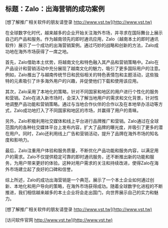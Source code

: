 ## **标题：Zalo：出海营销的成功案例**

[想了解推广相关软件的朋友请登录 http://www.vst.tw](http://www.vst.tw)

在全球数字化时代，越来越多的企业开始关注海外市场，并寻求在国际舞台上展示自己的产品和服务。作为越南领先的即时通讯应用，Zalo（越南本土的即时通讯软件）展示了一个成功的出海营销案例。通过巧妙的战略和创新的方法，Zalo成功地在海外市场获得了一席之地。

首先，Zalo借助本土优势，将越南文化和特色融入其产品和营销策略中。Zalo在产品设计和营销活动中充分展现了越南文化的魅力，吸引了更多国际用户的注意。例如，Zalo推出了与越南传统节日和民俗相关的特色表情包和主题活动，这些独特的元素吸引了许多海外用户的兴趣，并促使他们下载和使用该应用。

其次，Zalo采用了本地化的策略，针对不同国家和地区的用户进行个性化的服务和营销。Zalo在进入新市场时，会深入了解当地用户的需求和文化背景，针对性地调整产品功能和营销策略。通过与当地合作伙伴的合作以及在本地举办活动等方式，Zalo成功地打入了不同国家和地区的市场，并赢得了用户的青睐。

另外，Zalo积极利用社交媒体和线上平台进行品牌推广和营销。Zalo通过在全球范围内的各种社交媒体平台上发布内容，扩大了品牌的曝光度，并吸引了更多的潜在用户。同时，Zalo还利用线上广告和营销活动，提升了品牌在海外市场的知名度和影响力。

最后，Zalo注重用户体验和服务质量，不断优化产品功能和服务内容，以满足用户的需求。Zalo不仅提供稳定可靠的即时通讯服务，还不断推出新的功能和服务，为用户带来更好的体验。这种对用户需求的关注和持续改进，使得Zalo在海外市场建立起了良好的口碑和信誉。

综上所述，Zalo的成功出海营销是一个典范，展示了一个本土企业如何通过创新、本地化和用户导向的策略，在海外市场获得成功。随着全球数字化进程的不断推进，我们相信越来越多的本土企业将会走出国门，向世界展示自己的实力和魅力。

[想了解推广相关软件的朋友请登录 http://www.vst.tw](http://www.vst.tw)


[访问软件官网 http://www.vst.tw](http://www.vst.tw)
